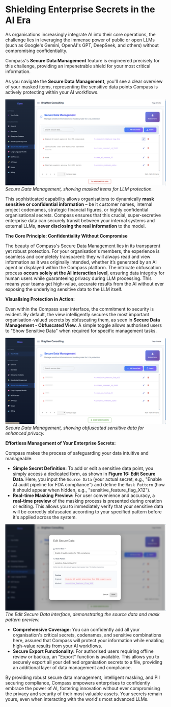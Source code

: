 # **Shielding Enterprise Secrets in the AI Era**

As organisations increasingly integrate AI into their core operations, the challenge lies in leveraging the immense power of public or open LLMs (such as Google's Gemini, OpenAI's GPT, DeepSeek, and others) without compromising confidentiality.

Compass's **Secure Data Management** feature is engineered precisely for this challenge, providing an impenetrable shield for your most critical information.

As you navigate the **Secure Data Management**, you'll see a clear overview of your masked items, representing the sensitive data points Compass is actively protecting within your AI workflows.

![image.png](./assets/secure-data.png)
*Secure Data Management, showing masked items for LLM protection.*

This sophisticated capability allows organisations to dynamically **mask sensitive or confidential information** – be it customer names, internal project codenames, strategic financial figures, or highly confidential organisational secrets. Compass ensures that this crucial, super-secretive enterprise data can securely transit between your internal systems and external LLMs, **never disclosing the real information** to the model.

**The Core Principle: Confidentiality Without Compromise**

The beauty of Compass's Secure Data Management lies in its transparent yet robust protection. For your organisation's members, the experience is seamless and completely transparent: they will always read and view information as it was originally intended, whether it’s generated by an AI agent or displayed within the Compass platform. The intricate obfuscation process **occurs solely at the AI interaction level**, ensuring data integrity for human users while guaranteeing privacy during LLM processing. This means your teams get high-value, accurate results from the AI without ever exposing the underlying sensitive data to the LLM itself.

**Visualising Protection in Action:**

Even within the Compass user interface, the commitment to security is evident. By default, the view intelligently secures the most important organisation-valued secrets by obfuscating them, as seen in **Secure Data Management - Obfuscated View**. A simple toggle allows authorised users to "Show Sensitive Data" when required for specific management tasks.

![image.png](./assets/secure-data-secured.png)
*Secure Data Management, showing obfuscated sensitive data for enhanced privacy.*

**Effortless Management of Your Enterprise Secrets:**

Compass makes the process of safeguarding your data intuitive and manageable:

  * **Simple Secret Definition:** To add or edit a sensitive data point, you simply access a dedicated form, as shown in **Figure 16: Edit Secure Data**. Here, you input the `Source Data` (your actual secret, e.g., "Enable AI audit pipeline for FDA compliance") and define the `Mask Pattern` (how it should appear when hidden, e.g., "sensitive\_feature\_flag\_X12").
  * **Real-time Masking Preview:** For user convenience and accuracy, a **real-time preview** of the masking process is presented during creation or editing. This allows you to immediately verify that your sensitive data will be correctly obfuscated according to your specified pattern before it's applied across the system.

![image.png](./assets/secure-data-add.png)
*The Edit Secure Data interface, demonstrating the source data and mask pattern preview.*

  * **Comprehensive Coverage:** You can confidently add all your organisation's critical secrets, codenames, and sensitive combinations here, assured that Compass will protect your information while enabling high-value results from your AI workflows.
  * **Secure Export Functionality:** For authorised users requiring offline review or backup, an "Export" function is available. This allows you to securely export all your defined organisation secrets to a file, providing an additional layer of data management and compliance.

By providing robust secure data management, intelligent masking, and PII securing compliance, Compass empowers enterprises to confidently embrace the power of AI, fostering innovation without ever compromising the privacy and security of their most valuable assets. Your secrets remain yours, even when interacting with the world's most advanced LLMs.
